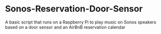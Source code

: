 # Sonos-Reservation-Door-Sensor
A basic script that runs on a Raspberry Pi to play music on Sonos speakers based on a door sensor and an AirBnB reservation calendar
